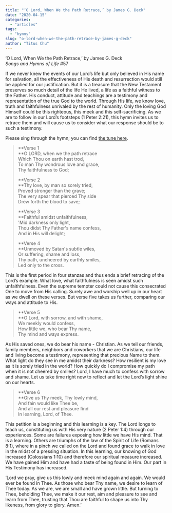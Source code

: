 ```yaml
---
title: "‘O Lord, When We the Path Retrace,’ by James G. Deck"
date: "2020-04-15"
categories: 
  - "articles"
tags: 
  - "hymns"
slug: "o-lord-when-we-the-path-retrace-by-james-g-deck"
author: "Titus Chu"
---
```


‘O Lord, When We the Path Retrace,’ by James G. Deck  
_Songs and Hymns of Life_ #57

If we never knew the events of our Lord’s life but only believed in His name for salvation, all the effectiveness of His death and resurrection would still be applied for our justification. But it is a treasure that the New Testament preserves so much detail of the life He lived, a life as a faithful witness to the Father. His conduct, attitude and teachings are a testimony and representation of the true God to the world. Through His life, we know love, truth and faithfulness unrivaled by the rest of humanity. Only the loving God Himself could be this righteous, this meek and this self-sacrificing. As we are to follow in our Lord’s footsteps (1 Peter 2:21), this hymn invites us to retrace them and will cause us to consider what our response should be to such a testimony.

Please sing through the hymn; you can find [the tune here](https://youtu.be/ULn2Uvf7Cns).

> **Verse 1  
> **O LORD, when we the path retrace  
> Which Thou on earth hast trod,  
> To man Thy wondrous love and grace,  
> Thy faithfulness to God;
> 
> **Verse 2  
> **Thy love, by man so sorely tried,  
> Proved stronger than the grave;  
> The very spear that pierced Thy side  
> Drew forth the blood to save;
> 
> **Verse 3  
> **Faithful amidst unfaithfulness,  
> 'Mid darkness only light,  
> Thou didst Thy Father's name confess,  
> And in His will delight;
> 
> **Verse 4  
> **Unmoved by Satan's subtle wiles,  
> Or suffering, shame and loss,  
> Thy path, uncheered by earthly smiles,  
> Led only to the cross.

This is the first period in four stanzas and thus ends a brief retracing of the Lord’s example. What love, what faithfulness is seen amidst such unfaithfulness. Even the supreme tempter could not cause this consecrated One to move from His calling. Surely awe and worship well up in our heart as we dwell on these verses. But verse five takes us further, comparing our ways and attitude to His. 

> **Verse 5  
> **O Lord, with sorrow, and with shame,  
> We meekly would confess,  
> How little we, who bear Thy name,   
> Thy mind and ways express.

As His saved ones, we do bear his name - Christian. As we tell our friends, family members, neighbors and coworkers that we are Christians, our life and living become a testimony, representing that precious Name to them.  What light do they see in me amidst their darkness? How resilient is my love as it is sorely tried in the world? How quickly do I compromise my path when it is not cheered by smiles? Lord, I have much to confess with sorrow and shame. Let us take time right now to reflect and let the Lord’s light shine on our hearts.

> **Verse 6  
> **Give us Thy meek, Thy lowly mind,  
> And fain would like Thee be,  
> And all our rest and pleasure find  
> In learning, Lord, of Thee.

This petition is a beginning and this learning is a key. The Lord longs to teach us, constituting us with His very nature (2 Peter 1:4) through our experiences. Some are failures exposing how little we have His mind. That is a learning. Others are triumphs of the law of the Spirit of Life (Romans 8:1), where in a pinch we called on the Lord and found grace to walk in love in the midst of a pressing situation. In this learning, our knowing of God increased (Colossians 1:10) and therefore our spiritual measure increased. We have gained Him and have had a taste of being found in Him. Our part in His Testimony has increased. 

‘Lord we pray, give us this lowly and meek mind again and again. We would ever be found in Thee. As those who bear Thy name, we desire to learn of Thee today. As we are, we are small and have grown little. But turning to Thee, beholding Thee, we make it our rest, aim and pleasure to see and learn from Thee, trusting that Thou are faithful to shape us into Thy likeness, from glory to glory. Amen.’
